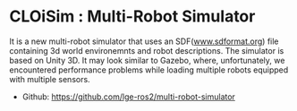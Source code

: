 # CLOiSim : Multi-Robot Simulator
It is a new multi-robot simulator that uses an SDF(www.sdformat.org) file containing 3d world environemnts and robot descriptions. The simulator is based on Unity 3D. It may look similar to Gazebo, where, unfortunately, we encountered performance problems while loading multiple robots equipped with multiple sensors.
  - Github: https://github.com/lge-ros2/multi-robot-simulator
